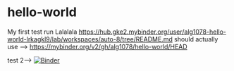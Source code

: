 # hello-world
My first test run
Lalalala 
https://hub.gke2.mybinder.org/user/alg1078-hello-world-lrkagkl9/lab/workspaces/auto-8/tree/README.md
should actually use --> https://mybinder.org/v2/gh/alg1078/hello-world/HEAD

test 2--> [![Binder](https://mybinder.org/badge_logo.svg)](https://mybinder.org/v2/gh/alg1078/hello-world/HEAD)

